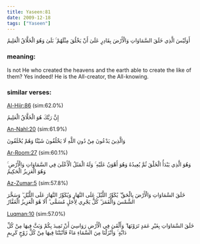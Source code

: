 ```yaml
---
title: Yaseen:81
date: 2009-12-18
tags: ["Yaseen"]
---
```

أَوَلَيْسَ الَّذِي خَلَقَ السَّمَاوَاتِ وَالْأَرْضَ بِقَادِرٍ عَلَىٰ أَنْ يَخْلُقَ مِثْلَهُمْ ۚ بَلَىٰ وَهُوَ الْخَلَّاقُ الْعَلِيمُ
### meaning: 
Is not He who created the heavens and the earth able to create the like of them? Yes indeed! He is the All-creator, the All-knowing.
### similar verses: 

[Al-Hijr:86](/15/86) (sim:62.0%)

إِنَّ رَبَّكَ هُوَ الْخَلَّاقُ الْعَلِيمُ

[An-Nahl:20](/16/20) (sim:61.9%)

وَالَّذِينَ يَدْعُونَ مِنْ دُونِ اللَّهِ لَا يَخْلُقُونَ شَيْئًا وَهُمْ يُخْلَقُونَ

[Ar-Room:27](/30/27) (sim:60.1%)

وَهُوَ الَّذِي يَبْدَأُ الْخَلْقَ ثُمَّ يُعِيدُهُ وَهُوَ أَهْوَنُ عَلَيْهِ ۚ وَلَهُ الْمَثَلُ الْأَعْلَىٰ فِي السَّمَاوَاتِ وَالْأَرْضِ ۚ وَهُوَ الْعَزِيزُ الْحَكِيمُ

[Az-Zumar:5](/39/5) (sim:57.8%)

خَلَقَ السَّمَاوَاتِ وَالْأَرْضَ بِالْحَقِّ ۖ يُكَوِّرُ اللَّيْلَ عَلَى النَّهَارِ وَيُكَوِّرُ النَّهَارَ عَلَى اللَّيْلِ ۖ وَسَخَّرَ الشَّمْسَ وَالْقَمَرَ ۖ كُلٌّ يَجْرِي لِأَجَلٍ مُسَمًّى ۗ أَلَا هُوَ الْعَزِيزُ الْغَفَّارُ

[Luqman:10](/31/10) (sim:57.0%)

خَلَقَ السَّمَاوَاتِ بِغَيْرِ عَمَدٍ تَرَوْنَهَا ۖ وَأَلْقَىٰ فِي الْأَرْضِ رَوَاسِيَ أَنْ تَمِيدَ بِكُمْ وَبَثَّ فِيهَا مِنْ كُلِّ دَابَّةٍ ۚ وَأَنْزَلْنَا مِنَ السَّمَاءِ مَاءً فَأَنْبَتْنَا فِيهَا مِنْ كُلِّ زَوْجٍ كَرِيمٍ
